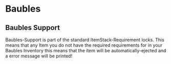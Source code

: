 # Baubles

## Baubles Support
Baubles-Support is part of the standard ItemStack-Requirement locks.
This means that any Item you do not have the required requirements for in your Baubles Inventory this means that  the item will be automatically-ejected and a error message will be printed!